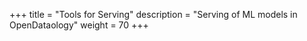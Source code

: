 +++
title = "Tools for Serving"
description = "Serving of ML models in OpenDataology"
weight = 70
+++
